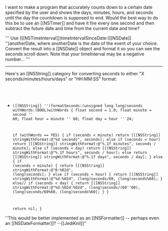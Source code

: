 I want to make a program that accurately counts down to a certain date specified by the user and shows the days, minutes, hours, and seconds until the day the countdown is supposed to end. Would the best way to do this be to use an [[NSTimer]] and have it fire every one second and then subtract the future date and time from the current date and time?

'''
Use ([[NSTimeInterval]])timeIntervalSinceDate:([[NSDate]] '')anotherDate, where anotherDate is the date of the event of your choice. Convert the result into a [[NSDate]] object and format it so you can see the seconds scroll down. Note that your timeInterval may be a negative number...
'''

----

Here's an [[NSString]] category for converting seconds to either "X seconds/minutes/hours/days" or "HH:MM:SS" format:
<code>
+ ([[NSString]] '')formatSeconds:(unsigned long long)seconds withWords:(BOOL)withWords
{
	float second = 1.0;
	float minute = second '' 60;
	float hour = minute '' 60;
	float day = hour '' 24;

	if (withWords == YES)
	{
		if (seconds < minute)
			return [[[NSString]] stringWithFormat:@"%d seconds", seconds];
		else if (seconds < hour)
			return [[[NSString]] stringWithFormat:@"%.1f minutes", seconds / minute];
		else if (seconds < day)
			return [[[NSString]] stringWithFormat:@"%.1f hours", seconds / hour];
		else
			return [[[NSString]] stringWithFormat:@"%.1f days", seconds / day];
	}
	else
	{
		if (seconds < minute)
		{
			return [[[NSString]] stringWithFormat:@"0:%02d", (long)seconds];
		}
		else if (seconds < hour)
		{
			return [[[NSString]] stringWithFormat:@"%d:%02d", (long)seconds/60, (long)seconds%60];
		}
		else// if (seconds < day)
		{
			return [[[NSString]] stringWithFormat:@"%d:%02d:%02d", (long)seconds/(60''60), (long)seconds/60%60, (long)seconds%60];
		}
	}
	
	return nil;
}</code>

''This would be better implemented as an [[NSFormatter]] -- perhaps even an [[NSDateFormatter]]? --[[JediKnil]]''